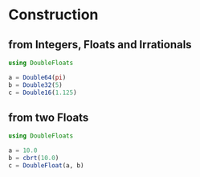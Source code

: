# Construction

## from Integers, Floats and Irrationals

```julia
using DoubleFloats

a = Double64(pi)
b = Double32(5)
c = Double16(1.125)
```

## from two Floats

```julia
using DoubleFloats

a = 10.0
b = cbrt(10.0)
c = DoubleFloat(a, b)
```
